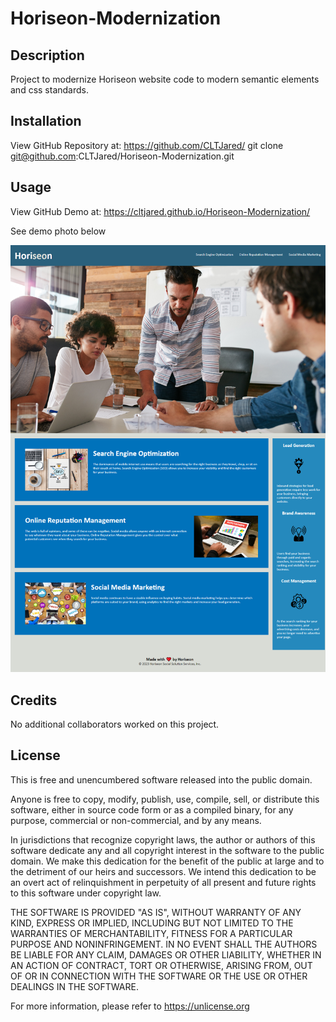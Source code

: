 # Horiseon-Modernization

## Description

Project to modernize Horiseon website code to modern semantic elements and css standards.

## Installation

View GitHub Repository at: https://github.com/CLTJared/
git clone git@github.com:CLTJared/Horiseon-Modernization.git

## Usage
View GitHub Demo at: https://cltjared.github.io/Horiseon-Modernization/

See demo photo below

![Modernized demo of site after changes](./assets/Horiseon-Modernization-Demo.png)

## Credits

No additional collaborators worked on this project.

## License

This is free and unencumbered software released into the public domain.

Anyone is free to copy, modify, publish, use, compile, sell, or
distribute this software, either in source code form or as a compiled
binary, for any purpose, commercial or non-commercial, and by any
means.

In jurisdictions that recognize copyright laws, the author or authors
of this software dedicate any and all copyright interest in the
software to the public domain. We make this dedication for the benefit
of the public at large and to the detriment of our heirs and
successors. We intend this dedication to be an overt act of
relinquishment in perpetuity of all present and future rights to this
software under copyright law.

THE SOFTWARE IS PROVIDED "AS IS", WITHOUT WARRANTY OF ANY KIND,
EXPRESS OR IMPLIED, INCLUDING BUT NOT LIMITED TO THE WARRANTIES OF
MERCHANTABILITY, FITNESS FOR A PARTICULAR PURPOSE AND NONINFRINGEMENT.
IN NO EVENT SHALL THE AUTHORS BE LIABLE FOR ANY CLAIM, DAMAGES OR
OTHER LIABILITY, WHETHER IN AN ACTION OF CONTRACT, TORT OR OTHERWISE,
ARISING FROM, OUT OF OR IN CONNECTION WITH THE SOFTWARE OR THE USE OR
OTHER DEALINGS IN THE SOFTWARE.

For more information, please refer to <https://unlicense.org>